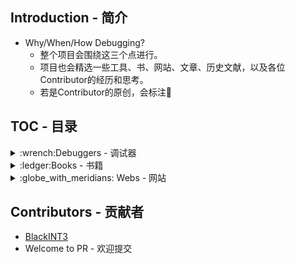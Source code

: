 ## Introduction - 简介
* Why/When/How Debugging?
  * 整个项目会围绕这三个点进行。
  * 项目也会精选一些工具、书、网站、文章、历史文献，以及各位Contributor的经历和思考。
  * 若是Contributor的原创，会标注:balloon:

## TOC - 目录

<details>
<summary> :wrench:Debuggers - 调试器</summary>

* [Windbg](https://docs.microsoft.com/en-us/windows-hardware/drivers/debugger/debugger-download-tools)
  * Windows官方调试器，牛逼不接受反驳。
  * 《Dive Into Windbg》:balloon:
    * [1-Wireshark卡死与崩溃](windbg/dive-into-windbg/1-Wireshark卡死与崩溃/1-Wireshark卡死与崩溃.md)
    * [2-AudioSrv音频服务故障](windbg/dive-into-windbg/2-AudioSrv音频服务故障/2-AudioSrv音频服务故障.md)
    * [3-Explorer无法启动排查](windbg/dive-into-windbg/3-Explorer无法启动排查/3-Explorer无法启动排查.md)
    * [4-Windbg脚本与插件](windbg/dive-into-windbg/4-Windbg脚本与插件/4-Windbg脚本与插件.md)
    * [5-Dump分析和内核调试](windbg/dive-into-windbg/5-Dump分析和内核调试/5-Dump分析和内核调试.md)
  * [x86/x64异常处理流程图](windbg/exception-handling-flow.png):balloon:
  * [VirtualKD](http://sysprogs.com/legacy/virtualkd/) 
    * 用VMware/VirtualBox双机调试加速，创建快照+SSD，速度快。
  * [LiveKD](https://docs.microsoft.com/en-us/sysinternals/downloads/livekd)
    * 几乎完全替代了Windbg的本地内核调试，无需设置BCD的Debug参数，即开即用。
  * Extensions - 插件
    * [CMKD](https://www.codemachine.com/cmkd.html) 查看x86/x64栈参数、内存PTE等
    * [blwdbgue](http://kdext.com/extensions/uienh_asmhl.html) 语法高亮插件，可以高亮相同单词，在反汇编跟踪寄存器时是很有用


* [x64dbg](https://github.com/x64dbg/x64dbg)/[Ollydbg](http://www.ollydbg.de/)
  * Ollydbg，人称OD，驰骋江湖多年，OD之所以能流行很大程度上依赖于它的插件生态圈，当然可操作性也是没话说。x64dbg，在开源世界里疯狂生长。只能说长江后浪推前浪，一浪更比一浪强。
  * [TODO]

* [gdb](https://www.gnu.org/software/gdb/)
  * GNU Debugger，*nix系列调试器，也可以调试PE程序。
  * [TODO]

* [lldb](https://lldb.llvm.org/)
  * LLVM项目调试器，Android/iOS/MacOS开发逆向必备，常用于调试Mach-O。
  * [lldb和gdb命令对照表](https://lldb.llvm.org/use/map.html) 

* [Go](https://golang.org/)
  * [dlv](https://github.com/go-delve/delve) 全名delve，是为Go语言量身打造的一款调试器。
  * [gdlv](https://github.com/aarzilli/gdlv) dlv GUI版本，支持Windows/MacOS/Linux

* [Python](https://www.python.org/)

* [Javascript / Node](https://nodejs.org/en/)
  * [v8-debugger](https://v8.dev/docs/inspector)
    * Node调试 --inspect 参数
    * [TODO]

* [PHP](https://php.net/) 
  * [xdebug Github](https://github.com/xdebug/xdebug)
  * [xdebug php断点调试配置](https://jpsoft.com/all-downloads/downloads.html)

* [cmd]()
  * [CMDebug](https://jpsoft.com/all-downloads/downloads.html) - 批处理调试器，商业版。

</details>

<details>
<summary> :ledger:Books - 书籍</summary>

* 《Windows高级调试 Advanced Windows Debugging》
* 《Inside Windows Debugging》
* 《软件调试》
* [delve Internal Architecture](dlv/delve_Internal_Architecture.pdf)
</details>

<details>
<summary> :globe_with_meridians: Webs - 网站</summary>

* [TODO]

</details>

## Contributors - 贡献者
* [BlackINT3](BlackINT3)
* Welcome to PR - 欢迎提交